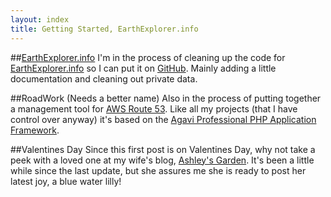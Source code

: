 ```yaml
---
layout: index
title: Getting Started, EarthExplorer.info
---
```


##[EarthExplorer.info]
I'm in the process of cleaning up the code for [EarthExplorer.info] so I can
put it on [GitHub]. Mainly adding a little documentation and cleaning out 
private data.

##RoadWork (Needs a better name)
Also in the process of putting together a management tool for 
[AWS Route 53][Route53]. Like all my projects (that I have control over anyway) 
it's based on the [Agavi Professional PHP Application Framework][agavi].

##Valentines Day
Since this first post is on Valentines Day, why not take a peek with a loved one
at my wife's blog, [Ashley's Garden]. It's been a little while since the last
update, but she assures me she is ready to post her latest joy, 
a blue water lilly!

[EarthExplorer.info]: http://earthexplorer.info/
[GitHub]: https://github.com/alchemycs
[agavi]: http://www.agavi.org/
[Route53]: http://aws.amazon.com/route53/
[Ashley's Garden]: http://ashleysgarden.tumblr.com/